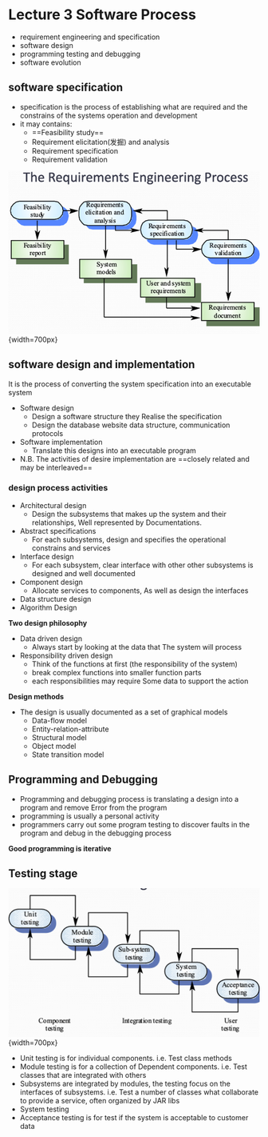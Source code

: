 # Lecture 3 Software Process

- requirement engineering and specification
- software design
- programming testing and debugging
- software evolution

## software specification
- specification is the process of establishing what are required and the constrains of the systems operation and development
- it may contains:
    - ==Feasibility study==
    - Requirement elicitation(发掘) and analysis
    - Requirement specification
    - Requirement validation

![alt text](resources/image15.png){width=700px}

## software design and implementation
It is the process of converting the system specification into an executable system

- Software design  
    - Design a software structure they Realise the specification
    - Design the database website data structure, communication protocols
- Software implementation
    - Translate this designs into an executable program
- N.B. The activities of desire implementation are ==closely related and may be interleaved==

### design process activities
- Architectural design
    - Design the subsystems that makes up the system and their relationships, Well represented by Documentations.
- Abstract specifications
    - For each subsystems, design and specifies the operational constrains and services
- Interface design
    - For each subsystem, clear interface with other other subsystems is designed and well documented
- Component design
    - Allocate services to components, As well as design the interfaces
- Data structure design
- Algorithm Design

**Two design philosophy**
- Data driven design
    - Always start by looking at the data that The system will process
- Responsibility driven design
    - Think of the functions at first (the responsibility of the system)
    - break complex functions into smaller function parts
    - each responsibilities may require Some data to support the action

**Design methods**
- The design is usually documented as a set of graphical models
    - Data-flow model
    - Entity-relation-attribute
    - Structural model
    - Object model
    - State transition model

## Programming and Debugging
- Programming and debugging process is translating a design into a program and remove Error from the program
- programming is usually a personal activity
- programmers carry out some program testing to discover faults in the program and debug in the debugging process


**Good programming is iterative**

## Testing stage

![alt text](resources/image16.png){width=700px}

- Unit testing is for individual components. i.e. Test class methods
- Module testing is for a collection of Dependent components. i.e. Test classes that are integrated with others
- Subsystems are integrated by modules, the testing focus on the interfaces of subsystems. i.e. Test a number of classes what collaborate to provide a service, often organized by JAR libs
- System testing
- Acceptance testing is for test if the system is acceptable to customer data


